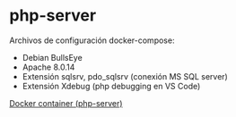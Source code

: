 # php-server

Archivos de configuración docker-compose:
- Debian BullsEye
- Apache 8.0.14
- Extensión sqlsrv, pdo_sqlsrv (conexión MS SQL server)
- Extensión Xdebug (php debugging en VS Code)

[Docker container (php-server)](https://hub.docker.com/r/maxleonv/php-server)
